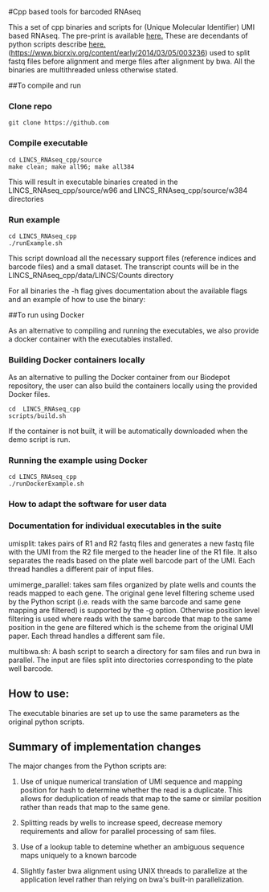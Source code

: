 
#Cpp based tools for barcoded RNAseq

This a set of cpp binaries and scripts for (Unique Molecular Identifier) UMI based RNAseq. The pre-print is available [here.](https://www.biorxiv.org/content/10.1101/345819v2)  These are decendants of python scripts describe  [here.](https://www.biorxiv.org/content/early/2014/03/05/003236)  (https://www.biorxiv.org/content/early/2014/03/05/003236) used to split fastq files before alignment and merge files after alignment by bwa. All the binaries are multithreaded unless otherwise stated.

##To compile and run
### Clone repo
	git clone https://github.com
### Compile executable
	cd LINCS_RNAseq_cpp/source
	make clean; make all96; make all384
This will result in executable binaries created in the LINCS_RNAseq_cpp/source/w96 and LINCS_RNAseq_cpp/source/w384 directories
### Run example
	cd LINCS_RNAseq_cpp
	./runExample.sh
	
This script download all the necessary support files (reference indices and barcode files) and a small dataset. The transcript counts will be in the LINCS_RNAseq_cpp/data/LINCS/Counts directory

For all binaries the -h flag gives documentation about the available flags and an example of how to use the binary: 

##To run using Docker

As an alternative to compiling and running the executables, we also provide a docker container with the executables installed.

### Building Docker containers locally

As an alternative to pulling the Docker container from our Biodepot repository, the user can also build the containers locally using the provided Docker files. 

	cd  LINCS_RNAseq_cpp
	scripts/build.sh

If the container is not built, it will be automatically downloaded when the demo script is run.

### Running the example using Docker

	cd LINCS_RNAseq_cpp
	./runDockerExample.sh

### How to adapt the software for user data


### Documentation for individual executables in the suite
umisplit: takes pairs of R1 and R2 fastq files and generates a new fastq file with the UMI from the R2 file merged to the header line of the R1 file. It also separates the reads based on the plate well barcode part of the UMI. Each thread handles a different pair of input files.

umimerge_parallel: takes sam files organized by plate wells and counts the reads mapped to each gene. The original gene level filtering scheme used by the Python script (i.e. reads with the same barcode and same gene mapping are filtered) is supported by the -g option. Otherwise position level filtering is used where reads with the same barcode that map to the same position in the gene are filtered which is the scheme from the original UMI paper. Each thread handles a different sam file.


multibwa.sh: A bash script to search a directory for sam files and run bwa in parallel. The input are files split into directories corresponding to the plate well barcode. 
## How to use:

The executable binaries are set up to use the same parameters as the original python scripts. 
## Summary of implementation changes
The major changes from the Python scripts are:

1. Use of unique numerical translation of UMI sequence and mapping position for hash to determine whether the read is a duplicate. This allows for deduplication of reads that map to the same or similar position rather than reads that map to the same gene.

2. Splitting reads by wells to increase speed, decrease memory requirements and allow for parallel processing of sam files. 

3. Use of a lookup table to detemine whether an ambiguous sequence maps uniquely to a known barcode

4. Slightly faster bwa alignment using UNIX threads to parallelize at the application level rather than relying on bwa's built-in parallelization.



